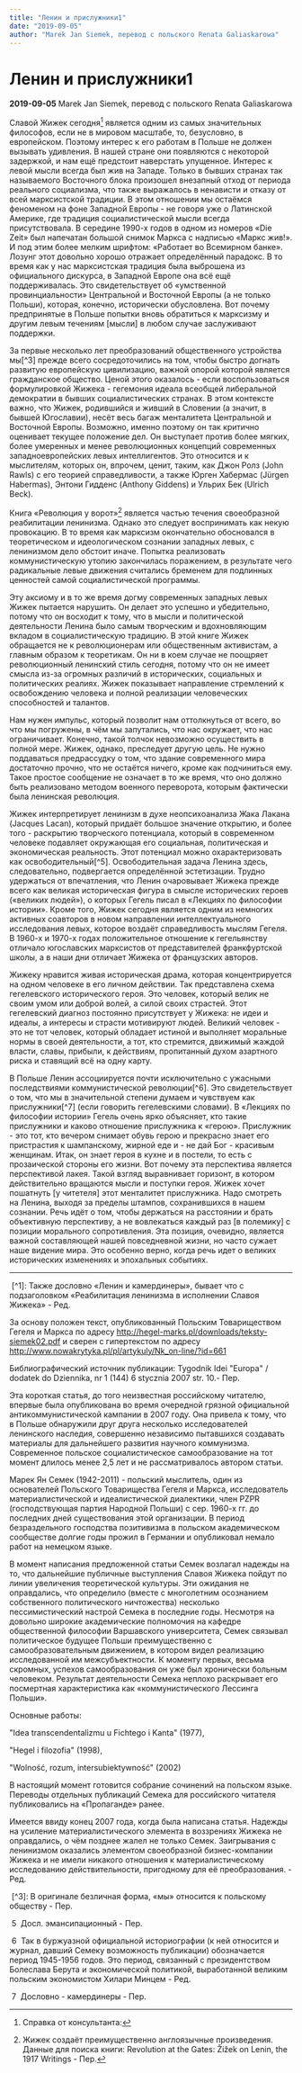 ```yaml
---
title: "Ленин и прислужники1"
date: "2019-09-05"
author: "Marek Jan Siemek, перевод с польского Renata Galiaskarowa"
---
```


# Ленин и прислужники1

**2019-09-05** Marek Jan Siemek, перевод с польского Renata Galiaskarowa

Славой Жижек сегодня[^2] является одним из самых значительных философов, если не в мировом масштабе, то, безусловно, в европейском. Поэтому интерес к его работам в Польше не должен вызывать удивления. В нашей стране они появляются с некоторой задержкой, и нам ещё предстоит наверстать упущенное. Интерес к левой мысли всегда был жив на Западе. Только в бывших странах так называемого Восточного блока произошел внезапный отход от периода реального социализма, что также выражалось в ненависти и отказу от всей марксистской традиции. В этом отношении мы остаёмся феноменом на фоне Западной Европы - не говоря уже о Латинской Америке, где традиция социалистической мысли всегда присутствовала. В середине 1990-х годов в одном из номеров «Die Zeit» был напечатан большой снимок Маркса с надписью «Маркс жив!». И под этим более мелким шрифтом: «Работает во Всемирном банке». Лозунг этот довольно хорошо отражает определённый парадокс. В то время как у нас марксистская традиция была выброшена из официального дискурса, в Западной Европе она всё ещё поддерживалась. Это свидетельствует об «умственной провинциальности» Центральной и Восточной Европы (а не только Польши), которая, конечно, исторически обусловлена. Вот почему предпринятые в Польше попытки вновь обратиться к марксизму и другим левым течениям [мысли] в любом случае заслуживают поддержки.

За первые несколько лет преобразований общественного устройства мы[^3] прежде всего сосредоточились на том, чтобы быстро догнать развитую европейскую цивилизацию, важной опорой которой является гражданское общество. Ценой этого оказалось - если воспользоваться формулировкой Жижека - гегемония идеала всеобщей либеральной демократии в бывших социалистических странах. В этом контексте важно, что Жижек, родившийся и живший в Словении (а значит, в бывшей Югославии), несёт весь багаж менталитета Центральной и Восточной Европы. Возможно, именно поэтому он так критично оценивает текущее положение дел. Он выступает против более мягких, более умеренных и менее революционных концепций современных западноевропейских левых интеллигентов. Это относится и к мыслителям, которых он, впрочем, ценит, таким, как Джон Ролз (John Rawls) с его теорией справедливости, а также Юрген Хабермас (Jürgen Habermas), Энтони Гидденс (Anthony Giddens) и Ульрих Бек (Ulrich Beck).

Книга «Революция у ворот»[^4] является частью течения своеобразной реабилитации ленинизма. Однако это следует воспринимать как некую провокацию. В то время как марксизм окончательно обосновался в теоретическом и идеологическом сознании западных левых, с ленинизмом дело обстоит иначе. Попытка реализовать коммунистическую утопию закончилась поражением, в результате чего радикальные левые движения считались бременем для подлинных ценностей самой социалистической программы.

Эту аксиому и в то же время догму современных западных левых Жижек пытается нарушить. Он делает это успешно и убедительно, потому что он восходит к тому, что в мысли и политической деятельности Ленина было самым творческим и вдохновляющим вкладом в социалистическую традицию. В этой книге Жижек обращается не к революционерам или общественным активистам, а главным образом к теоретикам. Он ни в коем случае не поощряет революционный ленинский стиль сегодня, потому что он не имеет смысла из-за огромных различий в исторических, социальных и политических реалиях. Жижек показывает направление стремлений к освобождению человека и полной реализации человеческих способностей и талантов.

Нам нужен импульс, который позволит нам оттолкнуться от всего, во что мы погружены, в чём мы запутались, что нас окружает, что нас ограничивает. Конечно, такой толчок невозможно осуществить в полной мере. Жижек, однако, преследует другую цель. Не нужно поддаваться предрассудку о том, что здание современного мира достаточно прочно, что не остаётся ничего, кроме как подчиниться ему. Такое простое сообщение не означает в то же время, что оно должно быть реализовано методом военного переворота, которым фактически была ленинская революция.

Жижек интерпретирует ленинизм в духе неопсихоанализа Жака Лакана (Jacques Lacan), который придаёт большое значение открытию, и более того - раскрытию творческого потенциала, который в современном человеке подавляет окружающая его социальная, политическая и экономическая реальность. Этот потенциал можно охарактеризовать как освободительный[^5]. Освободительная задача Ленина здесь, следовательно, подвергается определённой эстетизации. Трудно удержаться от впечатления, что Ленин очаровывает Жижека прежде всего как великая историческая фигура в смысле исторических героев («великих людей»), о которых Гегель писал в «Лекциях по философии истории». Кроме того, Жижек сегодня является одним из немногих активных соавторов в новом направлении интеллектуального исследования левых, которое воздаёт справедливость мыслям Гегеля. В 1960-х и 1970-х годах положительное отношение к гегельянству отличало югославских марксистов от представителей франкфуртской школы, а в наши дни отличает Жижека от французских авторов.

Жижеку нравится живая историческая драма, которая концентрируется на одном человеке в его личном действии. Так представлена схема гегелевского исторического героя. Это человек, который велик не своим умом или доброй волей, а силой своих страстей. Этот гегелевский диагноз постоянно присутствует у Жижека: не идеи и идеалы, а интересы и страсти мотивируют людей. Великий человек - это не тот человек, который обладает истиной и выполняет моральные нормы в своей деятельности, а тот, кто стремится, движимый жаждой власти, славы, прибыли, к действиям, пропитанный духом азартного риска и ставящий всё на одну карту.

В Польше Ленин ассоциируется почти исключительно с ужасными последствиями коммунистической революции[^6]. Это свидетельствует о том, что мы в значительной степени думаем и чувствуем как прислужники[^7] (если говорить гегелевскими словами). В «Лекциях по философии истории» Гегель очень ярко объясняет, кто такие прислужники и каково отношение прислужника к «герою». Прислужник - это тот, кто вечером снимает обувь герою и прекрасно знает его пристрастия к шампанскому, жирной еде и - не дай Бог - красивым женщинам. Итак, он знает героя в кухне и в постели, то есть с прозаической стороны его жизни. Вот почему эта перспектива является перспективой лакея. Такой взгляд выравнивает горизонт, в котором действительно вращаются мысли и поступки героя. Жижек хочет пошатнуть [у читетеля] этот менталитет прислужника. Надо смотреть на Ленина, выходя за пределы штампов, сохранившихся в нашем сознании. Речь идёт о том, чтобы держаться на расстоянии и брать объективную перспективу, а не вовлекаться каждый раз [в полемику] с позиции морального сопротивления. Эта позиция, очевидно, является важной составляющей нашей повседневной жизни, но часто сужает наше видение мира. Это особенно верно, когда речь идет о великих исторических изменениях и эпохальных событиях.

____

 [^1]:  Также 	дословно «Ленин и камердинеры», бывает 	что с подзаголовком «Реабилитация 	ленинизма в исполнении Славоя Жижека» 	- Ред.

За 	основу положен текст, опубликованный 	Польским Товариществом Гегеля и Маркса 	по адресу 	http://hegel-marks.pl/downloads/teksty-siemek02.pdf и сверен с гипертекстом по адресу 	http://www.nowakrytyka.pl/pl/artykuly/Nk_on-line/?id=661

Библиографический 	источник публикации: Tygodnik Idei "Europa" 	/ dodatek do Dziennika, nr 1 (144) 6 stycznia 2007 str. 10.- Пер.

[^2]:  Справка от консультанта:

Эта короткая 	статья, до того неизвестная российскому 	читателю, впервые была опубликована 	во время очередной грязной официальной 	антикоммунистической кампании в 2007 	году. Она привела к тому, что в Польше 	обнаружили друг друга несколько 	исследователей ленинского наследия, 	совершенно независимо пытавшихся 	создавать материалы для дальнейшего 	развития научного коммунизма. Современное 	польское социалистическое самообразование 	на тот момент длилось менее 2,5 лет и не 	рассматривалось автором статьи.

Марек Ян 	Семек (1942-2011) - польский мыслитель, 	один из основателей Польского Товарищества 	Гегеля и Маркса, исследователь 	материалистической и идеалистической 	диалектики, член PZPR (господствующая 	партия Народной Польши) с сер. 1960-х гг. 	до последних дней существования этой 	организации. В период безраздельного 	господства позитивизма в польском 	академическом сообществе долгие годы 	прожил в Германии и опубликовал немало 	работ на немецком языке.

В момент 	написания предложенной статьи Семек 	возлагал надежды на то, что дальнейшие 	публичные выступления Славоя Жижека 	пойдут по линии увеличения теоретической 	культуры. Эти ожидания не оправдались, 	что определило (вместе с многолетним 	осознанием собственного политического 	ничтожества) несколько пессимистический 	настрой Семека в последние годы. Несмотря 	на довольно широкие академические 	полномочия на кафедре общественной 	философии Варшавского университета, 	Семек связывал политическое будущее 	Польши преимущественно с самообразовательным 	движением, в котором видел реализацию 	исследованной им межсубъектности. К 	моменту первых, весьма скромных, успехов 	самообразования он уже был хронически 	больным человеком. Результат деятельности 	Семека неплохо раскрывает его посмертная 	характеристика как «коммунистического 	Лессинга Польши».

Основные 	работы:

"Idea 	transcendentalizmu u Fichtego i Kanta" (1977),

"Hegel i 	filozofia" (1998),

"Wolność, 	rozum, intersubiektywność" (2002)

В настоящий 	момент готовится собрание сочинений 	на польском языке. Переводы отдельных 	публикаций Семека для российского 	читателя публиковались на «Пропаганде» 	ранее.

Имеется 	ввиду конец 2007 года, когда была написана 	статья. Надежды на усиление 	материалистического элемента в 	воззрениях Жижека не оправдались, о 	чём позднее жалел не только Семек. 	Заигрывания с ленинизмом оказались 	элементом своеобразной бизнес-компании 	Жижека и не имели никакого отношения 	к материалистическому исследованию 	действительности, пригодному для её 	преобразования. - Ред.

 [^3]:  В 	оригинале безличная форма, «мы» относится 	к польскому обществу - Пер.

[^4]:  Жижек 	создаёт преимущественно англоязычные 	произведения. Данные для поиска книги: 	Revolution at the Gates: Žižek on Lenin, the 	1917 Writings - Пер.

 5  Досл. 	эмансипационный - Пер.

 6  Так в 	буржуазной официальной историографии 	(к ней относится и журнал, давший Семеку 	возможность публикации) обозначается 	период 1945-1956 годов. Это период, связанный 	с президентством Болеслава Берута и 	экономической политикой, выработанной 	великим польским экономистом Хилари 	Минцем - Ред.

 7  Дословно 	- камердинеры - Пер.